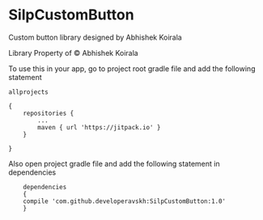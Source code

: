 # SilpCustomButton

Custom button library designed by Abhishek Koirala

Library Property of  © Abhishek Koirala 

To use this in your app, go to project root gradle file and add the following statement

	allprojects

	{
		repositories {
			...
			maven { url 'https://jitpack.io' }
		}
	
	}
  
  
  Also open project gradle file and add the following statement in dependencies
  
 
 		dependencies
 		{
		compile 'com.github.developeravskh:SilpCustomButton:1.0'
		}
